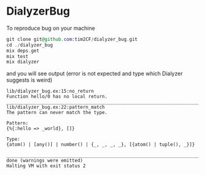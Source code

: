 # DialyzerBug

To reproduce bug on your machine

```elixir
git clone git@github.com:tim2CF/dialyzer_bug.git
cd ./dialyzer_bug
mix deps.get
mix test
mix dialyzer
```

and you will see output (error is not expected and type which Dialyzer suggests is weird)

```
lib/dialyzer_bug.ex:15:no_return
Function hello/0 has no local return.
________________________________________________________________________________
lib/dialyzer_bug.ex:22:pattern_match
The pattern can never match the type.

Pattern:
{%{:hello => _world}, []}

Type:
{atom() | [any()] | number() | {_, _, _, _}, [{atom() | tuple(), _}]}

________________________________________________________________________________
done (warnings were emitted)
Halting VM with exit status 2
```
